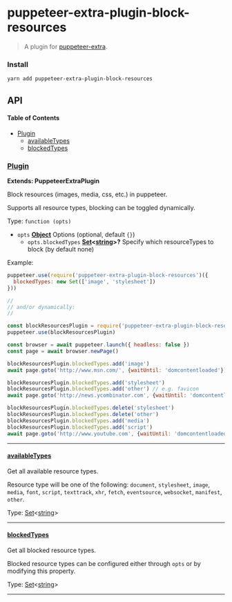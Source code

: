 # puppeteer-extra-plugin-block-resources

> A plugin for [puppeteer-extra](https://github.com/berstend/puppeteer-extra).

### Install

```bash
yarn add puppeteer-extra-plugin-block-resources
```

## API

<!-- Generated by documentation.js. Update this documentation by updating the source code. -->

#### Table of Contents

-   [Plugin](#plugin)
    -   [availableTypes](#availabletypes)
    -   [blockedTypes](#blockedtypes)

### [Plugin](https://github.com/berstend/puppeteer-extra/blob/db57ea66cf10d407cf63af387892492e495a84f2/packages/puppeteer-extra-plugin-block-resources/index.js#L41-L104)

**Extends: PuppeteerExtraPlugin**

Block resources (images, media, css, etc.) in puppeteer.

Supports all resource types, blocking can be toggled dynamically.

Type: `function (opts)`

-   `opts` **[Object](https://developer.mozilla.org/docs/Web/JavaScript/Reference/Global_Objects/Object)** Options (optional, default `{}`)
    -   `opts.blockedTypes` **[Set](https://developer.mozilla.org/docs/Web/JavaScript/Reference/Global_Objects/Set)&lt;[string](https://developer.mozilla.org/docs/Web/JavaScript/Reference/Global_Objects/String)>?** Specify which resourceTypes to block (by default none)

Example:

```javascript
puppeteer.use(require('puppeteer-extra-plugin-block-resources')({
  blockedTypes: new Set(['image', 'stylesheet'])
}))

//
// and/or dynamically:
//

const blockResourcesPlugin = require('puppeteer-extra-plugin-block-resources')()
puppeteer.use(blockResourcesPlugin)

const browser = await puppeteer.launch({ headless: false })
const page = await browser.newPage()

blockResourcesPlugin.blockedTypes.add('image')
await page.goto('http://www.msn.com/', {waitUntil: 'domcontentloaded'})

blockResourcesPlugin.blockedTypes.add('stylesheet')
blockResourcesPlugin.blockedTypes.add('other') // e.g. favicon
await page.goto('http://news.ycombinator.com', {waitUntil: 'domcontentloaded'})

blockResourcesPlugin.blockedTypes.delete('stylesheet')
blockResourcesPlugin.blockedTypes.delete('other')
blockResourcesPlugin.blockedTypes.add('media')
blockResourcesPlugin.blockedTypes.add('script')
await page.goto('http://www.youtube.com', {waitUntil: 'domcontentloaded'})
```

* * *

#### [availableTypes](https://github.com/berstend/puppeteer-extra/blob/db57ea66cf10d407cf63af387892492e495a84f2/packages/puppeteer-extra-plugin-block-resources/index.js#L75-L75)

Get all available resource types.

Resource type will be one of the following: `document`, `stylesheet`, `image`, `media`, `font`, `script`, `texttrack`, `xhr`, `fetch`, `eventsource`, `websocket`, `manifest`, `other`.

Type: [Set](https://developer.mozilla.org/docs/Web/JavaScript/Reference/Global_Objects/Set)&lt;[string](https://developer.mozilla.org/docs/Web/JavaScript/Reference/Global_Objects/String)>

* * *

#### [blockedTypes](https://github.com/berstend/puppeteer-extra/blob/db57ea66cf10d407cf63af387892492e495a84f2/packages/puppeteer-extra-plugin-block-resources/index.js#L84-L84)

Get all blocked resource types.

Blocked resource types can be configured either through `opts` or by modifying this property.

Type: [Set](https://developer.mozilla.org/docs/Web/JavaScript/Reference/Global_Objects/Set)&lt;[string](https://developer.mozilla.org/docs/Web/JavaScript/Reference/Global_Objects/String)>

* * *
